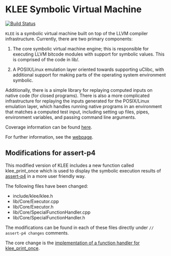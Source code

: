 KLEE Symbolic Virtual Machine
=============================

[![Build Status](https://travis-ci.org/klee/klee.svg?branch=master)](https://travis-ci.org/klee/klee)

`KLEE` is a symbolic virtual machine built on top of the LLVM compiler
infrastructure. Currently, there are two primary components:

  1. The core symbolic virtual machine engine; this is responsible for
     executing LLVM bitcode modules with support for symbolic
     values. This is comprised of the code in lib/.

  2. A POSIX/Linux emulation layer oriented towards supporting uClibc,
     with additional support for making parts of the operating system
     environment symbolic.

Additionally, there is a simple library for replaying computed inputs
on native code (for closed programs). There is also a more complicated
infrastructure for replaying the inputs generated for the POSIX/Linux
emulation layer, which handles running native programs in an
environment that matches a computed test input, including setting up
files, pipes, environment variables, and passing command line
arguments.

Coverage information can be found [here](http://vm-klee.doc.ic.ac.uk:55555/index.html).

For further information, see the [webpage](http://klee.github.io/).

## Modifications for assert-p4

This modified version of KLEE includes a new function called klee_print_once which is used to display the symbolic execution results of [assert-p4](https://github.com/gnmartins/assert-p4) in a more user friendly way.

The following files have been changed:

* include/klee/klee.h
* lib/Core/Executor.cpp
* lib/Core/Executor.h
* lib/Core/SpecialFunctionHandler.cpp
* lib/Core/SpecialFunctionHandler.h

The modifications can be found in each of these files directly under ```// assert-p4 changes``` comments. 

The core change is the [implementation of a function handler for klee_print_once](https://github.com/gnmartins/klee/blob/b289b892e8a273ad7423b48bfb839b4a725fa8da/lib/Core/SpecialFunctionHandler.cpp#L208-L225).

